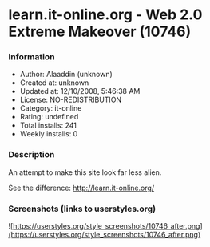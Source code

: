 # learn.it-online.org - Web 2.0 Extreme Makeover (10746)

### Information
- Author: Alaaddin (unknown)
- Created at: unknown
- Updated at: 12/10/2008, 5:46:38 AM
- License: NO-REDISTRIBUTION
- Category: it-online
- Rating: undefined
- Total installs: 241
- Weekly installs: 0


### Description
An attempt to make this site look far less alien.

See the difference: http://learn.it-online.org/


### Screenshots (links to userstyles.org)
![https://userstyles.org/style_screenshots/10746_after.png](https://userstyles.org/style_screenshots/10746_after.png)


